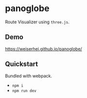 # panoglobe
Route Visualizer using `three.js`.

## Demo
https://weiserhei.github.io/panoglobe/

## Quickstart
Bundled with webpack.

- `npm i`
- `npm run dev`
